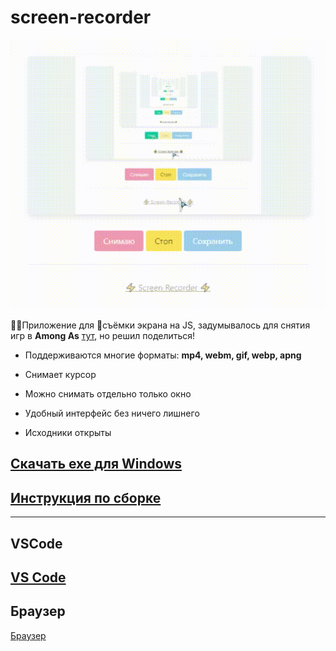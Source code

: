 # screen-recorder

![screen-recorder test](https://raw.githubusercontent.com/htmlcssphpjs/screen-recorder/main/img/test.gif)

👨‍💻Приложение для 🎥съёмки экрана на JS, задумывалось для снятия игр в **Among As** [тут](https://zen.yandex.ru/id/5e91a7870a471779a8542fe9), но решил поделиться!

 + Поддерживаются многие форматы: **mp4, webm, gif, webp, apng**
 
 + Снимает курсор
 
 + Можно снимать отдельно только окно
 
 + Удобный интерфейс без ничего лишнего
 
 + Исходники открыты

## [Скачать exe для Windows](https://github.com/htmlcssphpjs/screen-recorder/releases/tag/%231)

## [Инструкция по сборке](https://github.com/htmlcssphpjs/screen-recorder/blob/main/use.md)

-----------
## VSCode
[VS Code](https://raw.githubusercontent.com/htmlcssphpjs/screen-recorder/main/img/vscode.gif)
-----------
## Браузер
[Браузер](https://raw.githubusercontent.com/htmlcssphpjs/screen-recorder/main/img/browser.gif)
